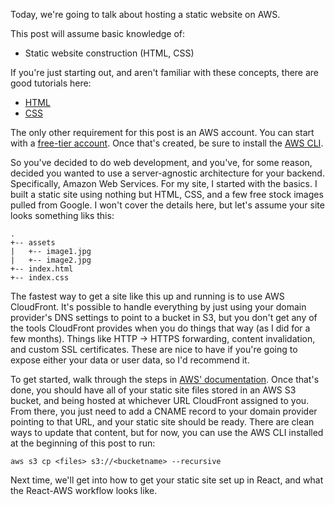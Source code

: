 Today, we're going to talk about hosting a static website on AWS.

This post will assume basic knowledge of:
  - Static website construction (HTML, CSS)

If you're just starting out, and aren't familiar with these concepts, there are good tutorials here:
  - [HTML](https://www.w3schools.com/html/)
  - [CSS](https://www.w3schools.com/css/)

The only other requirement for this post is an AWS account.  You can start with a [free-tier account](https://aws.amazon.com/free/).  Once that's created, be sure to install the [AWS CLI](https://aws.amazon.com/cli/).

So you've decided to do web development, and you've, for some reason, decided you wanted to use a server-agnostic architecture for your backend. Specifically, Amazon Web Services.  For my site, I started with the basics.  I built a static site using nothing but HTML, CSS, and a few free stock images pulled from Google.  I won't cover the details here, but let's assume your site looks something liks this:

```
.
+-- assets
|   +-- image1.jpg
|   +-- image2.jpg
+-- index.html
+-- index.css
```

The fastest way to get a site like this up and running is to use AWS CloudFront.  It's possible to handle everything by just using your domain provider's DNS settings to point to a bucket in S3, but you don't get any of the tools CloudFront provides when you do things that way (as I did for a few months).  Things like HTTP -> HTTPS forwarding, content invalidation, and custom SSL certificates.  These are nice to have if you're going to expose either your data or user data, so I'd recommend it.

To get started, walk through the steps in [AWS' documentation](http://docs.aws.amazon.com/AmazonCloudFront/latest/DeveloperGuide/GettingStarted.html).  Once that's done, you should have all of your static site files stored in an AWS S3 bucket, and being hosted at whichever URL CloudFront assigned to you.  From there, you just need to add a CNAME record to your domain provider pointing to that URL, and your static site should be ready.  There are clean ways to update that content, but for now, you can use the AWS CLI installed at the beginning of this post to run:

    aws s3 cp <files> s3://<bucketname> --recursive

Next time, we'll get into how to get your static site set up in React, and what the React-AWS workflow looks like.
